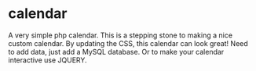 # calendar

A very simple php calendar. This is a stepping stone to making a nice custom calendar. By updating the CSS, this calendar can look great! Need to add data, just add a MySQL database. Or to make your calendar interactive use JQUERY.
